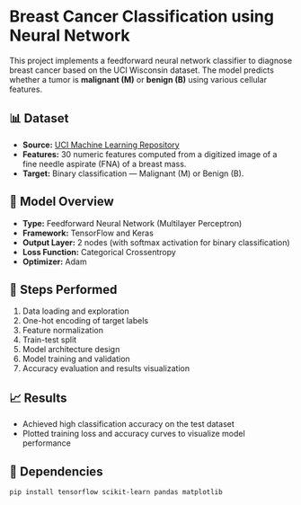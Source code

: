 # Breast Cancer Classification using Neural Network

This project implements a feedforward neural network classifier to diagnose breast cancer based on the UCI Wisconsin dataset. The model predicts whether a tumor is **malignant (M)** or **benign (B)** using various cellular features.

## 📊 Dataset

- **Source:** [UCI Machine Learning Repository](https://archive.ics.uci.edu/ml/datasets/Breast+Cancer+Wisconsin+%28Diagnostic%29)
- **Features:** 30 numeric features computed from a digitized image of a fine needle aspirate (FNA) of a breast mass.
- **Target:** Binary classification — Malignant (M) or Benign (B).

## 🧠 Model Overview

- **Type:** Feedforward Neural Network (Multilayer Perceptron)
- **Framework:** TensorFlow and Keras
- **Output Layer:** 2 nodes (with softmax activation for binary classification)
- **Loss Function:** Categorical Crossentropy
- **Optimizer:** Adam

## 🔧 Steps Performed

1. Data loading and exploration
2. One-hot encoding of target labels
3. Feature normalization
4. Train-test split
5. Model architecture design
6. Model training and validation
7. Accuracy evaluation and results visualization

## 📈 Results

- Achieved high classification accuracy on the test dataset
- Plotted training loss and accuracy curves to visualize model performance

## 📂 Dependencies

```bash
pip install tensorflow scikit-learn pandas matplotlib
